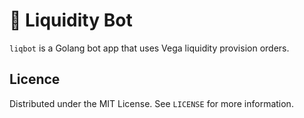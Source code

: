 # 🤖 Liquidity Bot

`liqbot` is a Golang bot app that uses Vega liquidity provision orders.

## Licence

Distributed under the MIT License. See `LICENSE` for more information.
